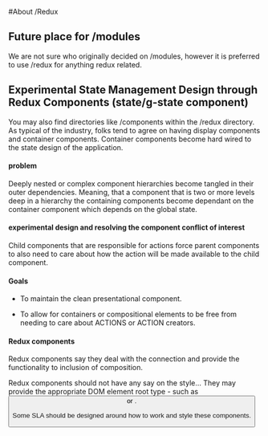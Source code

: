 #About /Redux

## Future place for /modules

We are not sure who originally decided on /modules, however it is preferred to
use /redux for anything redux related.

## Experimental State Management Design through Redux Components (state/g-state component)

You may also find directories like /components within the /redux directory.
As typical of the industry, folks tend to agree on having display components
and container components.  Container components become hard wired to the
state design of the application.

#### problem

Deeply nested or complex component hierarchies become tangled in their outer
dependencies.  Meaning, that a component that is two or more levels deep in a
hierarchy the containing components become dependant on the container component
which depends on the global state.

#### experimental design and resolving the component conflict of interest

Child components that are responsible for actions force parent components
to also need to care about how the action will be made available to the child
component.

#### Goals

- To maintain the clean presentational component.

- To allow for containers or compositional elements to be free from needing
to care about ACTIONS or ACTION creators.

#### Redux components

Redux components say they deal with the connection and provide the functionality
to inclusion of composition.

Redux components should not have any say on the style...  They may provide the appropriate
DOM element root type - such as <button> or <a>.

Some SLA should be designed around how to work and style these components.

